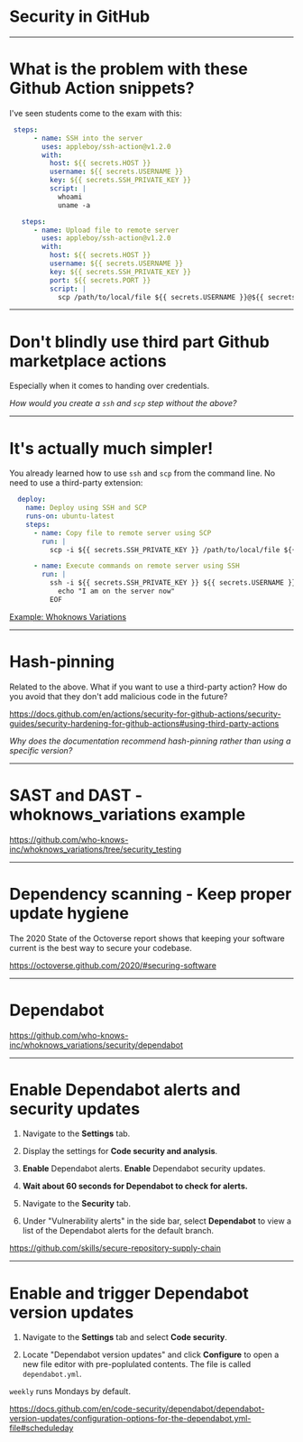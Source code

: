  
<div class="title-card">
    <h1>Security in GitHub</h1>
</div>

---

# What is the problem with these Github Action snippets?

I've seen students come to the exam with this:

```yaml
 steps:
      - name: SSH into the server
        uses: appleboy/ssh-action@v1.2.0
        with:
          host: ${{ secrets.HOST }}
          username: ${{ secrets.USERNAME }}
          key: ${{ secrets.SSH_PRIVATE_KEY }}
          script: |
            whoami
            uname -a
```

```yaml
   steps:
      - name: Upload file to remote server
        uses: appleboy/ssh-action@v1.2.0
        with:
          host: ${{ secrets.HOST }}
          username: ${{ secrets.USERNAME }}
          key: ${{ secrets.SSH_PRIVATE_KEY }}
          port: ${{ secrets.PORT }}
          script: |
            scp /path/to/local/file ${{ secrets.USERNAME }}@${{ secrets.HOST }}:/path/to/remote/destination
```

---

# Don't blindly use third part Github marketplace actions

Especially when it comes to handing over credentials. 

*How would you create a `ssh` and `scp` step without the above?*

---

# It's actually much simpler!

You already learned how to use `ssh` and `scp` from the command line. No need to use a third-party extension:

```yaml
  deploy:
    name: Deploy using SSH and SCP
    runs-on: ubuntu-latest
    steps:
      - name: Copy file to remote server using SCP
        run: |
          scp -i ${{ secrets.SSH_PRIVATE_KEY }} /path/to/local/file ${{ secrets.USERNAME }}@${{ secrets.HOST }}:/path/to/remote/destination

      - name: Execute commands on remote server using SSH
        run: |
          ssh -i ${{ secrets.SSH_PRIVATE_KEY }} ${{ secrets.USERNAME }}@${{ secrets.HOST }} << 'EOF'
            echo "I am on the server now"
          EOF
```

[Example: Whoknows Variations](https://github.com/who-knows-inc/whoknows_variations/blob/continuous_deployment/.github/workflows/continuous_delivery_deployment.yaml#L85)


---

# Hash-pinning

Related to the above. What if you want to use a third-party action? How do you avoid that they don't add malicious code in the future?

https://docs.github.com/en/actions/security-for-github-actions/security-guides/security-hardening-for-github-actions#using-third-party-actions

*Why does the documentation recommend hash-pinning rather than using a specific version?*

---

# SAST and DAST - whoknows_variations example

https://github.com/who-knows-inc/whoknows_variations/tree/security_testing


---

# Dependency scanning - Keep proper update hygiene

The 2020 State of the Octoverse report shows that keeping your software current is the best way to secure your codebase. 

https://octoverse.github.com/2020/#securing-software

---


# Dependabot

https://github.com/who-knows-inc/whoknows_variations/security/dependabot

---

# Enable Dependabot alerts and security updates

1. Navigate to the **Settings** tab.

2. Display the settings for **Code security and analysis**.

3. **Enable** Dependabot alerts. **Enable** Dependabot security updates.

4. **Wait about 60 seconds for Dependabot to check for alerts.**

5. Navigate to the **Security** tab.

6. Under "Vulnerability alerts" in the side bar, select **Dependabot** to view a list of the Dependabot alerts for the default branch.

https://github.com/skills/secure-repository-supply-chain

---

# Enable and trigger Dependabot version updates

1. Navigate to the **Settings** tab and select **Code security**.

2. Locate "Dependabot version updates" and click **Configure** to open a new file editor with pre-poplulated contents. The file is called `dependabot.yml`.

`weekly` runs Mondays by default.

https://docs.github.com/en/code-security/dependabot/dependabot-version-updates/configuration-options-for-the-dependabot.yml-file#scheduleday

